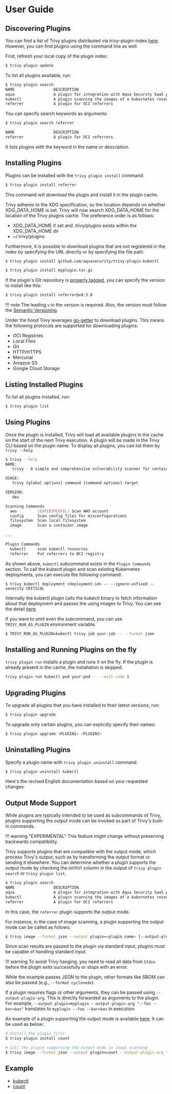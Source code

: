 # User Guide

## Discovering Plugins
You can find a list of Trivy plugins distributed via trivy-plugin-index [here][trivy-plugin-index].
However, you can find plugins using the command line as well.

First, refresh your local copy of the plugin index:

```bash
$ trivy plugin update
```

To list all plugins available, run:

```bash
$ trivy plugin search
NAME                 DESCRIPTION                                                  MAINTAINER           OUTPUT
aqua                 A plugin for integration with Aqua Security SaaS platform    aquasecurity
kubectl              A plugin scanning the images of a kubernetes resource        aquasecurity
referrer             A plugin for OCI referrers                                   aquasecurity           ✓
```

You can specify search keywords as arguments:

```bash
$ trivy plugin search referrer

NAME                 DESCRIPTION                                                  MAINTAINER           OUTPUT
referrer             A plugin for OCI referrers                                   aquasecurity           ✓
```

It lists plugins with the keyword in the name or description.

## Installing  Plugins
Plugins can be installed with the `trivy plugin install` command:

```bash
$ trivy plugin install referrer
```

This command will download the plugin and install it in the plugin cache.



Trivy adheres to the XDG specification, so the location depends on whether XDG_DATA_HOME is set.
Trivy will now search XDG_DATA_HOME for the location of the Trivy plugins cache.
The preference order is as follows:

- XDG_DATA_HOME if set and .trivy/plugins exists within the XDG_DATA_HOME dir
- ~/.trivy/plugins

Furthermore, it is possible to download plugins that are not registered in the index by specifying the URL directly or by specifying the file path.

```bash
$ trivy plugin install github.com/aquasecurity/trivy-plugin-kubectl
```
```bash
$ trivy plugin install myplugin.tar.gz
```

If the plugin's Git repository is [properly tagged](./developer-guide.md#tagging-plugin-repositories), you can specify the version to install like this:

```bash
$ trivy plugin install referrer@v0.3.0
```

!!! note
    The leading `v` in the version is required. Also, the version must follow the [Semantic Versioning](https://semver.org/).

Under the hood Trivy leverages [go-getter][go-getter] to download plugins.
This means the following protocols are supported for downloading plugins:

- OCI Registries
- Local Files
- Git
- HTTP/HTTPS
- Mercurial
- Amazon S3
- Google Cloud Storage

## Listing Installed Plugins
To list all plugins installed, run:

```bash
$ trivy plugin list
```

## Using Plugins
Once the plugin is installed, Trivy will load all available plugins in the cache on the start of the next Trivy execution.
A plugin will be made in the Trivy CLI based on the plugin name.
To display all plugins, you can list them by `trivy --help`

```bash
$ trivy --help
NAME:
   trivy - A simple and comprehensive vulnerability scanner for containers

USAGE:
   trivy [global options] command [command options] target

VERSION:
   dev

Scanning Commands
  aws         [EXPERIMENTAL] Scan AWS account
  config      Scan config files for misconfigurations
  filesystem  Scan local filesystem
  image       Scan a container image
  
...

Plugin Commands
  kubectl     scan kubectl resources
  referrer    Put referrers to OCI registry
```

As shown above, `kubectl` subcommand exists in the `Plugin Commands` section.
To call the kubectl plugin and scan existing Kubernetes deployments, you can execute the following command:

```
$ trivy kubectl deployment <deployment-id> -- --ignore-unfixed --severity CRITICAL
```

Internally the kubectl plugin calls the kubectl binary to fetch information about that deployment and passes the using images to Trivy.
You can see the detail [here][trivy-plugin-kubectl].

If you want to omit even the subcommand, you can use `TRIVY_RUN_AS_PLUGIN` environment variable.

```bash
$ TRIVY_RUN_AS_PLUGIN=kubectl trivy job your-job -- --format json
```

## Installing and Running Plugins on the fly
`trivy plugin run` installs a plugin and runs it on the fly.
If the plugin is already present in the cache, the installation is skipped.

```bash
trivy plugin run kubectl pod your-pod -- --exit-code 1
```

## Upgrading Plugins
To upgrade all plugins that you have installed to their latest versions, run:

```bash
$ trivy plugin upgrade
```

To upgrade only certain plugins, you can explicitly specify their names:

```bash
$ trivy plugin upgrade <PLUGIN1> <PLUGIN2>
```

## Uninstalling Plugins
Specify a plugin name with `trivy plugin uninstall` command.

```bash
$ trivy plugin uninstall kubectl
```

Here's the revised English documentation based on your requested changes:

## Output Mode Support
While plugins are typically intended to be used as subcommands of Trivy, plugins supporting the output mode can be invoked as part of Trivy's built-in commands.

!!! warning "EXPERIMENTAL"
    This feature might change without preserving backwards compatibility.

Trivy supports plugins that are compatible with the output mode, which process Trivy's output, such as by transforming the output format or sending it elsewhere.
You can determine whether a plugin supports the output mode by checking the `OUTPUT` column in the output of `trivy plugin search` or `trivy plugin list`.

```bash
$ trivy plugin search
NAME                 DESCRIPTION                                                  MAINTAINER           OUTPUT
aqua                 A plugin for integration with Aqua Security SaaS platform    aquasecurity
kubectl              A plugin scanning the images of a kubernetes resource        aquasecurity
referrer             A plugin for OCI referrers                                   aquasecurity           ✓
```

In this case, the `referrer` plugin supports the output mode.

For instance, in the case of image scanning, a plugin supporting the output mode can be called as follows:

```bash
$ trivy image --format json --output plugin=<plugin_name> [--output-plugin-arg <plugin_flags>] <image_name>
```

Since scan results are passed to the plugin via standard input, plugins must be capable of handling standard input.

!!! warning
    To avoid Trivy hanging, you need to read all data from `Stdin` before the plugin exits successfully or stops with an error.

While the example passes JSON to the plugin, other formats like SBOM can also be passed (e.g., `--format cyclonedx`).

If a plugin requires flags or other arguments, they can be passed using `--output-plugin-arg`.
This is directly forwarded as arguments to the plugin.
For example, `--output plugin=myplugin --output-plugin-arg "--foo --bar=baz"` translates to `myplugin --foo --bar=baz` in execution.

An example of a plugin supporting the output mode is available [here][trivy-plugin-count].
It can be used as below:

```bash
# Install the plugin first
$ trivy plugin install count

# Call the plugin supporting the output mode in image scanning
$ trivy image --format json --output plugin=count --output-plugin-arg "--published-after 2023-10-01" debian:12
```

## Example

- [kubectl][trivy-plugin-kubectl]
- [count][trivy-plugin-count]

[trivy-plugin-index]: https://aquasecurity.github.io/trivy-plugin-index/
[go-getter]: https://github.com/hashicorp/go-getter
[trivy-plugin-kubectl]: https://github.com/aquasecurity/trivy-plugin-kubectl
[trivy-plugin-count]: https://github.com/aquasecurity/trivy-plugin-count
